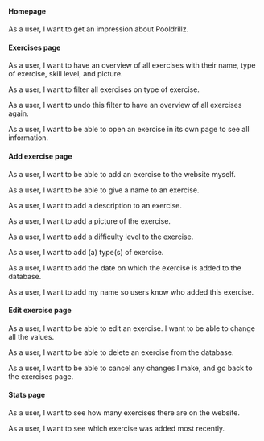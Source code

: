#### Homepage
As a user, I want to get an impression about Pooldrillz.

#### Exercises page
As a user, I want to have an overview of all exercises with their name, type of exercise, skill level, and picture.

As a user, I want to filter all exercises on type of exercise.

As a user, I want to undo this filter to have an overview of all exercises again. 

As a user, I want to be able to open an exercise in its own page to see all information.

#### Add exercise page
As a user, I want to be able to add an exercise to the website myself. 

As a user, I want to be able to give a name to an exercise. 

As a user, I want to add a description to an exercise.

As a user, I want to add a picture of the exercise.

As a user, I want to add a difficulty level to the exercise.

As a user, I want to add (a) type(s) of exercise.

As a user, I want to add the date on which the exercise is added to the database.

As a user, I want to add my name so users know who added this exercise.

#### Edit exercise page
As a user, I want to be able to edit an exercise. I want to be able to change all the values.

As a user, I want to be able to delete an exercise from the database.

As a user, I want to be able to cancel any changes I make, and go back to the exercises page. 

#### Stats page
As a user, I want to see how many exercises there are on the website.

As a user, I want to see which exercise was added most recently.